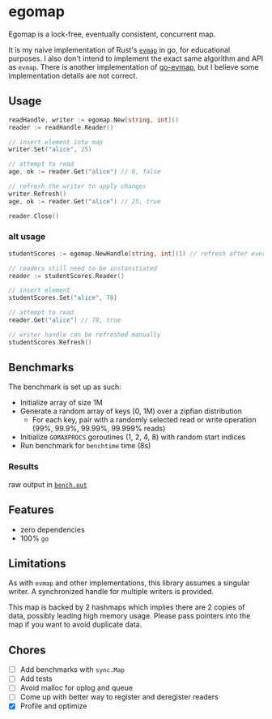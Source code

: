 # egomap

Egomap is a lock-free, eventually consistent, concurrent map.

It is my naive implementation of Rust's [`evmap`](https://github.com/jonhoo/evmap) in go, for educational purposes. I also don't intend to implement the exact same algorithm and API as `evmap`. There is another implementation of [go-evmap](https://github.com/clarkmcc/go-evmap), but I believe some implementation details are not correct.

## Usage

```go
readHandle, writer := egomap.New[string, int]()
reader := readHandle.Reader()

// insert element into map
writer.Set("alice", 25)

// attempt to read
age, ok := reader.Get("alice") // 0, false

// refresh the writer to apply changes
writer.Refresh()
age, ok := reader.Get("alice") // 25, true

reader.Close()
```

### alt usage
```go
studentScores := egomap.NewHandle[string, int](1) // refresh after every 1 operation

// readers still need to be instanstiated
reader := studentScores.Reader()

// insert element
studentScores.Set("alice", 78)

// attempt to read
reader.Get("alice") // 78, true

// writer handle can be refreshed manually
studentScores.Refresh()

```

## Benchmarks

The benchmark is set up as such:
- Initialize array of size 1M
- Generate a random array of keys [0, 1M) over a zipfian distribution
    - For each key, pair with a randomly selected read or write operation (99%, 99.9%, 99.99%, 99.999% reads)
- Initialize `GOMAXPROCS` goroutines (1, 2, 4, 8) with random start indices
- Run benchmark for `benchtime` time (8s)

### Results

raw output in [`bench.out`](https://github.com/dingyuchen/egomap/blob/master/bench.out)

## Features

- zero dependencies
- 100% `go`

## Limitations

As with `evmap` and other implementations, this library assumes a singular writer. A synchronized handle for multiple writers is provided.

This map is backed by 2 hashmaps which implies there are 2 copies of data, possibly leading high memory usage. Please pass pointers into the map if you want to avoid duplicate data.

## Chores

- [ ] Add benchmarks with `sync.Map`
- [ ] Add tests
- [ ] Avoid malloc for oplog and queue
- [ ] Come up with better way to register and deregister readers
- [x] Profile and optimize
